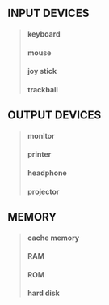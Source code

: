 ## INPUT DEVICES
> #### keyboard
> #### mouse
> #### joy stick
> #### trackball

## OUTPUT DEVICES
>#### monitor
> #### printer
>#### headphone
> #### projector

## MEMORY
> #### cache memory
> #### RAM 
> #### ROM
> #### hard disk

